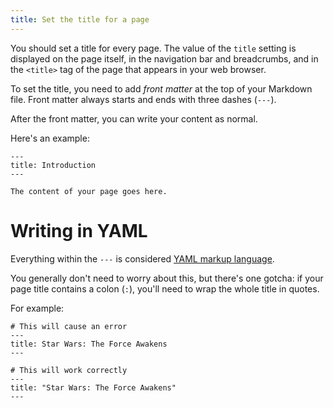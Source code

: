 ```yaml
---
title: Set the title for a page
---
```


You should set a title for every page. The value of the `title` setting is displayed on the page itself, in the navigation bar and breadcrumbs, and in the `<title>` tag of the page that appears in your web browser.

To set the title, you need to add _front matter_ at the top of your Markdown file. Front matter always starts and ends with three dashes (`---`). 

After the front matter, you can write your content as normal.

Here's an example:

```
---
title: Introduction
---

The content of your page goes here.
```

# Writing in YAML

Everything within the `---` is considered [YAML markup language](https://yaml.org/).

You generally don't need to worry about this, but there's one gotcha: if your page title contains a colon (`:`), you'll need to wrap the whole title in quotes.

For example:

```
# This will cause an error
---
title: Star Wars: The Force Awakens
---

# This will work correctly
---
title: "Star Wars: The Force Awakens"
---
```
